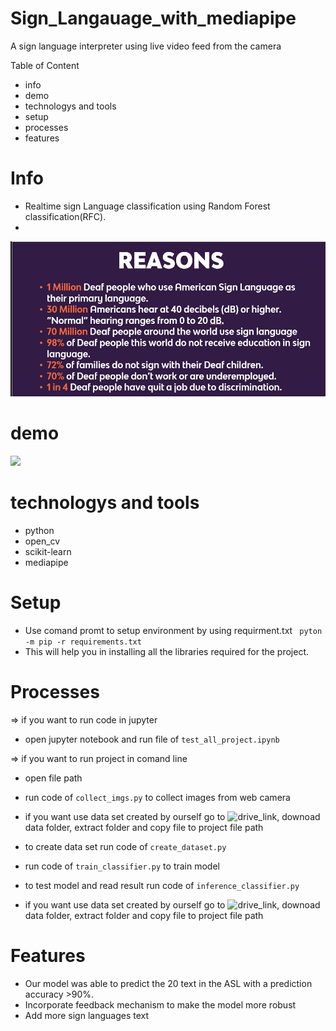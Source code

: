 # Sign_Langauage_with_mediapipe
A sign language interpreter using live video feed from the camera
 

Table of Content
- info
- demo
- technologys and tools
- setup
- processes
- features

# Info
- Realtime sign Language classification using Random Forest classification(RFC).
- 


![](https://github.com/shnooo0/Sign_Langauage_with_mediapipe/blob/main/image)



# demo

![](https://github.com/shnooo0/Sign_Langauage_with_mediapipe/blob/main/demo_image)


# technologys and tools
- python
- open_cv
- scikit-learn
- mediapipe

# Setup 
- Use comand promt to setup environment by using requirment.txt
  ``` pyton -m pip -r requirements.txt```
- This will help you in installing all the libraries required for the project.

# Processes

=> if you want to run code in jupyter 
- open jupyter notebook and run file of ```test_all_project.ipynb```

=> if you want to run project in comand line
- open file path
- run code of ```collect_imgs.py``` to collect images from web camera
-  if you want use data set created by ourself go to ![drive_link](https://drive.google.com/drive/folders/14D0t8lCkxjpBVek3VM4L22YbwMm7Q0qL?usp=sharing), downoad data folder, extract folder and copy file to project file path
- to create data set run code of ```create_dataset.py```
- run code of ```train_classifier.py``` to train model
- to test model and read result run code of ```inference_classifier.py```

- if you want use data set created by ourself go to ![drive_link](https://drive.google.com/drive/folders/14D0t8lCkxjpBVek3VM4L22YbwMm7Q0qL?usp=sharing), downoad data folder, extract folder and copy file to project file path

# Features
- Our model was able to predict the 20 text in the ASL with a prediction accuracy >90%.
- Incorporate feedback mechanism to make the model more robust
- Add more sign languages text


